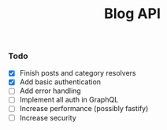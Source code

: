 <h1 align="center">Blog API</h1>

<br />

### Todo

- [x] Finish posts and category resolvers
- [x] Add basic authentication
- [ ] Add error handling
- [ ] Implement all auth in GraphQL
- [ ] Increase performance (possibly fastify)
- [ ] Increase security
